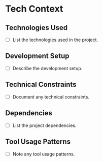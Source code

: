 # Tech Context

## Technologies Used

- [ ] List the technologies used in the project.

## Development Setup

- [ ] Describe the development setup.

## Technical Constraints

- [ ] Document any technical constraints.

## Dependencies

- [ ] List the project dependencies.

## Tool Usage Patterns

- [ ] Note any tool usage patterns.
